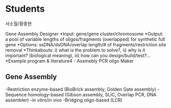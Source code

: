 # Students
서소월/황종현

Gene Assembly Designer
*Input: gene/gene cluster/chromosome
*Output: a pool of variable lengths of oligos/fragments (overlapped) for synthetic full gene
*Options: ssDNA/dsDNA/overlap length/# of fragments/restriction site removal
*Thinkabouts: i) what is the problem to solve?, ii) why is it important? (biological meaning), iii) how can you design/build/test?...
*Example program & literature4 - Assmebly PCR oligo Maker

## Gene Assembly
-Restriction enzyme-based (BioBrick assembly, Golden Gate assembly)
-Sequence homology-based (Gibson assembly, SLIC, Overlap PCR, DNA assembler)
 -in vitro/in vivo
-Bridging oligo-based (LCR)
